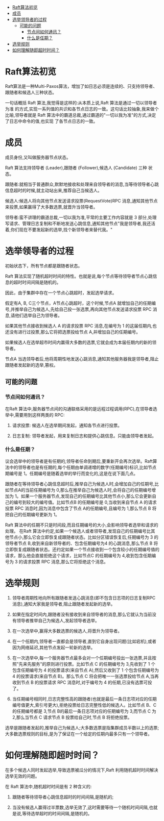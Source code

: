 -   [Raft算法初览](#raft算法初览)
-   [成员](#成员)
-   [选举领导者的过程](#选举领导者的过程)
    -   [可能的问题](#可能的问题)
        -   [节点间如何通讯？](#节点间如何通讯)
        -   [什么是任期？](#什么是任期)
-   [选举规则](#选举规则)
-   [如何理解随即超时时间？](#如何理解随即超时时间)

# Raft算法初览

Raft算法是一种Multi-Paxos算法，增加了如日志必须是连续的、只支持领导者、跟随者和候选人三种状态。

一句话概括 Raft 算法,我觉得是这样的:从本质上说,Raft
算法是通过一切以领导者为准
的方式,实现一系列值的共识和各节点日志的一致。这句话比较抽象,我来做个比喻,领导者就是
Raft
算法中的霸道总裁,通过霸道的"一切以我为准"的方式,决定了日志中命令的值,也实现
了各节点日志的一致。

# 成员

成员身份,又叫做服务器节点状态。

Raft 算法支持领导者 (Leader),跟随者 (Follower),候选人 (Candidate) 三种
状态。

跟随者:就相当于普通群众,默默地接收和处理来自领导者的消息,当等待领导者心跳信息超时的时候,就主动站出来,推荐自己当候选人。

候选人:候选人将向其他节点发送请求投票(RequestVote)RPC
消息,通知其他节点来投票,如果赢得了大多数选票,就晋升当领导者。

领导者:蛮不讲理的霸道总裁,一切以我为准,平常的主要工作内容就是 3
部分,处理写请求、管理日志复制和不断地发送心跳信息,通知其他节点\"我是领导者,我还活着,你们现在不要发起新的选举,找个新领导者来替代我。\"

# 选举领导者的过程

初始状态下，所有节点都是跟随者状态。

Raft
算法实现了随机超时时间的特性。也就是说,每个节点等待领导者节点心跳信息的超时时间间隔是随机的。

因此，由于集群中存在一个节点心跳超时，发起选举请求。

假定有A, B, C三个节点，A节点心跳超时，这个时候,节点A
就增加自己的任期编号,并推举自己为候选人,先给自己投一张选票,再向其他节点发送请求投票
RPC 消息,请他们选举自己为领导者。

如果其他节点接收到候选人 A 的请求投票 RPC 消息,在编号为 1
的这届任期内,也还没有进行过投票,那么它将把选票投给节点
A,并增加自己的任期编号。

如果候选人在选举超市时间内赢得大多数的选票,它就会成为本届任期内的新的领导者。

节点A
当选领导者后,他将周期性地发送心跳消息,通知其他服务器我是领导者,阻止跟随者发起新的选举,篡权。

## 可能的问题

### 节点间如何通讯？

在Raft
算法中,服务器节点间的沟通联络采用的是远程过程调用(RPC),在领导者选举中,需要用到这样两类的
RPC:

1.  请求投票: 候选人在选举期间发起，通知各节点进行投票。

2.  日志复制: 领导者发起，用来复制日志和提供心跳信息。只能由领导者发起。

### 什么是任期？

议会选举中的领导者是有任期的,领导者任命到期后,要重新开会再次选举。Raft算法中的领导者也是有任期的,每个任期由单调递增的数字(任期编号)标识,比如节点期编号是
1。任期编号是随着选举的举行而变化的,这是在说下面几点。

跟随者在等待领导者心跳信息超时后,推举自己为候选人时,会增加自己的任期号,比如节点A的当前任期编号为
0,那么在推举自己为候选人时,会将自己的任期编号增加为
1。如果一个服务器节点,发现自己的任期编号比其他节点小,那么它会更新自己的编号到较大的编号值。比如节点B
的任期编号是 0,当收到来自节点 A 的请求投票 RPC
消息时,因为消息中包含了节点 A的任期编号,且编号为 1,那么节点 B
将把自己的任期编号更新为 1。

Raft
算法中的任期不只是时间段,而且任期编号的大小,会影响领导者选举和请求的处理。
在Raft
算法中约定,如果一个候选人或者领导者,发现自己的任期编号比其他节点小,那么它会立即恢复成跟随者状态。比如分区错误恢复后,任期编号为
3 的领导者节点 B,收到来自新领导者的、包含任期编号为4 的心跳消息,那么节点
B
将立即恢复成跟随者状态。还约定如果一个节点接收到一个包含较小的任期编号值的请求，那么他会直接拒绝这个请求，比如节点C
的任期编号为 4,收到包含任期编号为 3 的请求投票 RPC
消息,那么它将拒绝这个消息。

# 选举规则

1.  领导者周期性地向所有跟随者发送心跳消息(即不包含日志项的日志复制RPC
    消息),通知大家我是领导者,阻止跟随者发起新的选举。

2.  如果在指定时间内,跟随者没有接收到来自领导者的消息,那么它就认为当前没有领导者推举自己为候选人,发起领导者选举。

3.  在一次选举中,赢得大多数选票的候选人,将晋升为领导者。

4.  在一个任期内,领导者一直都会是领导者,直到它自身出现问题(比如宕机),或者因为网络延迟,其他节点发起一轮新的选举。

5.  在一次选举中,每一个服务器节点最多会对一个任期编号投出一张选票,并且按照"先来先服务"的原则进行投票。比如节点
    C 的任期编号为 3,先收到了 1 个包含任期编号为 4 的投票请求(来自节点
    A),然后又收到了 1 个包含任期编号为 4 的投票请求(来自节点
    B)。那么节点 C 将会把唯一一张选票投给节点 A,当再收到节点 B
    的投票请求 RPC 消息时,对于编号为 4 的任期,已没有选票可投了。

6.  当任期编号相同时,日志完整性高的跟随者(也就是最后一条日志项对应的任期编号值更大,索引号更大),拒绝投票给日志完整性低的候选人。比如节点
    B、C 的任期编号都是 3,节点 B的最后一条日志项对应的任期编号为
    3,而节点 C 为 2,那么当节点 C 请求节点 B 投票给自己时,节点 B
    将拒绝投票。

选举是跟随者发起的,推举自己为候选人;大多数选票是指集群成员半数以上的选票;大多数选票规则的目标,是为了保证在一个给定的任期内最多只有一个领导者。

# 如何理解随即超时时间？

在多个候选人同时发起选举,导致选票被瓜分的情况下,Raft
利用随机超时时间解决选举无效的问题。

在 Raft 算法中,随机超时时间是有 2 种含义的:

1.  跟随者等待领导者心跳信息超时的时间间隔,是随机的;

2.  当没有候选人赢得过半票数,选举无效了,这时需要等待一个随机时间间隔,也就是说,等待选举超时的时间间隔,是随机的。
